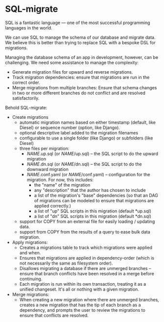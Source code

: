 # SQL-migrate

SQL is a fantastic language — one of the most successful programming languages in the world. 

We can use SQL to manage the schema of our database and migrate data. We believe this is better than trying to replace SQL with a bespoke DSL for migrations. 

Managing the database schema of an app in development, however, can be challenging. We need some assistance to manage the complexity: 

* Generate migration files for upward and reverse migrations.
* Track migration dependencies: ensure that migrations are run in the correct order.
* Merge migrations from multiple branches: Ensure that schema changes in two or more different branches do not conflict and are resolved satisfactorily.

Behold SQL-migrate:

* Create migrations 
  * automatic migration names based on either timestamp (default, like Diesel) or sequence number (option, like Django).
  * optional descriptive label added to the migration filenames
  * configurable to use a single folder (like Django) or subfolders (like Diesel)
  * three files per migration: 
    * *NAME*.up.sql (or *NAME*/up.sql) – the SQL script to do the upward migration
    * *NAME*.dn.sql (or *NAME*/dn.sql) – the SQL script to do the downward migration
    * *NAME*.conf.yaml (or *NAME*/conf.yaml) – configuration for the migration. For now, this includes: 
      * the "name" of the migration
      * any "description" that the author has chosen to include
      * a list of the migration's "base" dependencies (so that an DAG of migrations can be modeled to ensure that migrations are applied correctly.)
      * a list of "up" SQL scripts in this migration (default *up.sql)
      * a list of "dn" SQL scripts in this migration (default *dn.sql)
  * support for COPY from an external file for easily loading / updating data.
  * support from COPY from the results of a query to ease bulk data migration.
* Apply migrations:
  * Creates a migrations table to track which migrations were applied and when.
  * Ensures that migrations are applied in dependency-order (which is not necessarily the same as filesystem order).
  * Disallows migrating a database if there are unmerged branches – ensure that branch conflicts have been resolved in a merge before continuing.
  * Each migration is run within its own transaction, treating it as a unified changeset. It's all or nothing with a given migration.
* Merge migrations:
  * When creating a new migration where there are unmerged branches, creates a new migration that has the tip of each branch as a dependency, and prompts the user to review the migrations to ensure that conflicts are resolved.